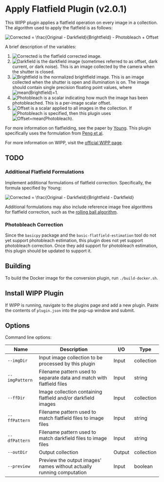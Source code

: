 # Apply Flatfield Plugin (v2.0.1)

This WIPP plugin applies a flatfield operation on every image in a collection.
The algorithm used to apply the flatfield is as follows:

![Corrected = \frac{Original - Darkfield}{Brightfield} - Photobleach + Offset](https://render.githubusercontent.com/render/math?math=Corrected%20%3D%20%5Cfrac%7BOriginal%20-%20Darkfield%7D%7BBrightfield%7D%20-%20Photobleach%20%2B%20Offset)

A brief description of the variables:
1. ![Corrected](https://render.githubusercontent.com/render/math?math=Corrected) is the flatfield corrected image.
2. ![Darkfield](https://render.githubusercontent.com/render/math?math=Darkfield) is the darkfield image (sometimes referred to as offset, dark current, or dark  noise). This is an image collected by the camera when the shutter is closed.
3. ![Brightfield](https://render.githubusercontent.com/render/math?math=Brightfield) is the normalized brightfield image. This is an image collected when the shutter  is open and illumination is on. The image should contain single precision  floating point values, where ![mean(Brightfield)=1](https://render.githubusercontent.com/render/math?math=mean(Brightfield)%3D1).
4. ![Photobleach](https://render.githubusercontent.com/render/math?math=Photobleach) is a scalar indicating how much the image has been photobleached. This is a per-image scalar offset.
5. ![Offset](https://render.githubusercontent.com/render/math?math=Offset) is a  scalar applied to all images in the collection. If ![Photobleach](https://render.githubusercontent.com/render/math?math=Photobleach) is specified, then this plugin uses ![Offset=mean(Photobleach)](https://render.githubusercontent.com/render/math?math=Offset%3Dmean(Photobleach)).

For more information on flatfielding, see the paper by [Young](https://currentprotocols.onlinelibrary.wiley.com/doi/full/10.1002/0471142956.cy0211s14).
This plugin specifically uses the formulation from [Peng et al](https://www.nature.com/articles/ncomms14836).

For more information on WIPP, visit the
[official WIPP page](https://isg.nist.gov/deepzoomweb/software/wipp).

## TODO

### Additional Flatfield Formulations

Implement additional formulations of flatfield correction. Specifically, the formula specified by Young:

![Corrected = \frac{Original - Darkfield}{Brightfield - Darkfield} ](https://render.githubusercontent.com/render/math?math=Corrected%20%3D%20%5Cfrac%7BOriginal%20-%20Darkfield%7D%7BBrightfield%20-%20Darkfield%7D%20)

Additional formulations may also include reference image free algorithms for flatfield correction, such as the [rolling ball algorithm](https://www.computer.org/csdl/magazine/co/1983/01/01654163/13rRUwwJWBB).

### Photobleach Correction

Since the `basicpy` package and the `basic-flatfield-estimation` tool do not yet support photobleach estimation, this plugin does not yet support photobleach correction.
Once they add support for photobleach estimation, this plugin should be updated to support it.

## Building

To build the Docker image for the conversion plugin, run `./build-docker.sh`.

## Install WIPP Plugin

If WIPP is running, navigate to the plugins page and add a new plugin.
Paste the contents of `plugin.json` into the pop-up window and submit.

## Options

Command line options:

| Name             | Description                                                           | I/O    | Type       |
|------------------|-----------------------------------------------------------------------|--------|------------|
| `--imgDir`       | Input image collection to be processed by this plugin                 | Input  | collection |
| `--imgPattern`   | Filename pattern used to separate data and match with flatfield files | Input  | string     |
| `--ffDir`        | Image collection containing flatfield and/or darkfield images         | Input  | collection |
| `--ffPattern`    | Filename pattern used to match flatfield files to image files         | Input  | string     |
| `--dfPattern`    | Filename pattern used to match darkfield files to image files         | Input  | string     |
| `--outDir`       | Output collection                                                     | Output | collection |
| `--preview`      | Preview the output images' names without actually running computation | Input  | boolean    |
